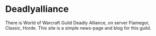 # Deadlyalliance
 There is World of Warcraft Guild Deadly Alliance, on server Flamegor, Classic, Horde. This site is a simple news-page and blog for this guild.
